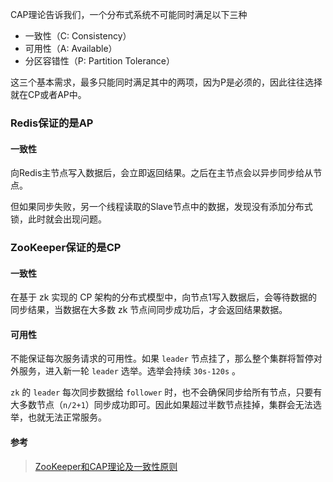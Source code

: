 CAP理论告诉我们，一个分布式系统不可能同时满足以下三种

- 一致性（C: Consistency）
- 可用性（A: Available）
- 分区容错性（P: Partition Tolerance）

这三个基本需求，最多只能同时满足其中的两项，因为P是必须的，因此往往选择就在CP或者AP中。



### Redis保证的是AP

#### 一致性
向Redis主节点写入数据后，会立即返回结果。之后在主节点会以异步同步给从节点。

但如果同步失败，另一个线程读取的Slave节点中的数据，发现没有添加分布式锁，此时就会出现问题。




### ZooKeeper保证的是CP

#### 一致性
在基于 zk 实现的 CP 架构的分布式模型中，向节点1写入数据后，会等待数据的同步结果，当数据在大多数 zk 节点间同步成功后，才会返回结果数据。

#### 可用性
不能保证每次服务请求的可用性。如果 `leader` 节点挂了，那么整个集群将暂停对外服务，进入新一轮 `leader` 选举。选举会持续 `30s-120s` 。

`zk` 的 `leader` 每次同步数据给 `follower` 时，也不会确保同步给所有节点，只要有大多数节点（`n/2+1`）同步成功即可。因此如果超过半数节点挂掉，集群会无法选举，也就无法正常服务。



#### 参考

> [ZooKeeper和CAP理论及一致性原则](https://blog.csdn.net/yanpenglei/article/details/80362561)